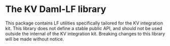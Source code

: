 The KV Daml-LF library
======================

This package contains LF utilities specifically tailored for the KV
integration kit. This library does not define a stable public API, and
should not be used outside the internal of the KV integration kit.
Breaking changes to this library will be made without notice.
